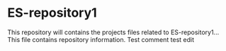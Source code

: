 # ES-repository1
This repository will contains the projects files related to ES-repository1...
This file contains repository information.
Test comment
test edit

